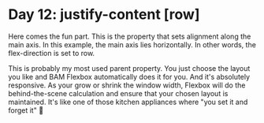 # Day 12: justify-content [row]

Here comes the fun part. This is the property that sets alignment along the main axis. In this example, the main axis lies horizontally. In other words, the flex-direction is set to row.

This is probably my most used parent property. You just choose the layout you like and BAM Flexbox automatically does it for you. And it's absolutely responsive. As your grow or shrink the window width, Flexbox will do the behind-the-scene calculation and ensure that your chosen layout is maintained. It's like one of those kitchen appliances where "you set it and forget it" 🍗

